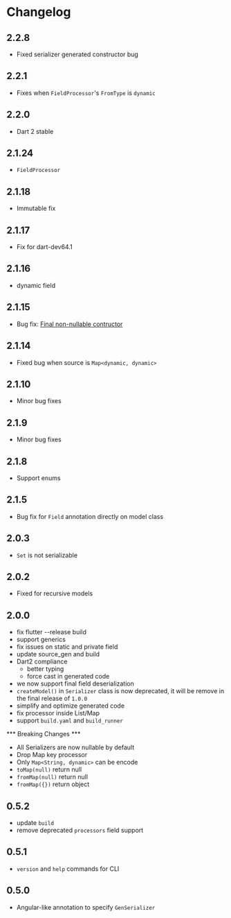 # Changelog

## 2.2.8

+ Fixed serializer generated constructor bug

## 2.2.1

+ Fixes when `FieldProcessor`'s `FromType` is `dynamic`

## 2.2.0

+ Dart 2 stable


## 2.1.24

+ `FieldProcessor`

## 2.1.18

+ Immutable fix

## 2.1.17

+ Fix for dart-dev64.1

## 2.1.16

+ dynamic field

## 2.1.15

+ Bug fix: [Final non-nullable contructor](https://github.com/Jaguar-dart/jaguar_serializer/issues/144)

## 2.1.14

+ Fixed bug when source is `Map<dynamic, dynamic>`

## 2.1.10

+ Minor bug fixes

## 2.1.9

+ Minor bug fixes

## 2.1.8

+ Support enums

## 2.1.5

+ Bug fix for `Field` annotation directly on model class

## 2.0.3

+ `Set` is not serializable

## 2.0.2

+ Fixed for recursive models

## 2.0.0

- fix flutter --release build
- support generics
- fix issues on static and private field
- update source_gen and build
- Dart2 compliance
    + better typing
    + force cast in generated code
- we now support final field deserialization
- `createModel()` in `Serializer` class is now deprecated, it will be remove in the final release of `1.0.0`
- simplify and optimize generated code
- fix processor inside List/Map
- support `build.yaml` and `build_runner`

*** Breaking Changes ***
- All Serializers are now nullable by default
- Drop Map key processor
- Only `Map<String, dynamic>` can be encode
- `toMap(null)` return null
- `fromMap(null)` return null
- `fromMap({})` return object


## 0.5.2

- update `build`
- remove deprecated `processors` field support

## 0.5.1

- `version` and `help` commands for CLI

## 0.5.0

- Angular-like annotation to specify `GenSerializer`
